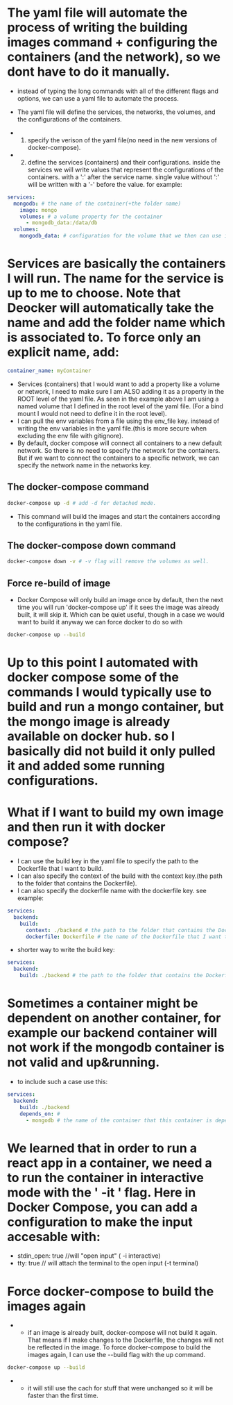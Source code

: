 # The yaml file will automate the process of writing the building images command + configuring the containers (and the network), so we dont have to do it manually.

- instead of typing the long commands with all of the different flags and options, we can use a yaml file to automate the process.
- The yaml file will define the services, the networks, the volumes, and the configurations of the containers.

- 1. specify the verison of the yaml file(no need in the new versions of docker-compose).
- 2. define the services (containers) and their configurations. inside the services we will write values that represent the configurations of the containers. with a ':' after the service name. single value without ':' will be written with a '-' before the value.
     for example:

```yaml
services:
  mongodb: # the name of the container(+the folder name)
    image: mongo
    volumes: # a volume property for the container
      - mongodb_data:/data/db
  volumes:
    mongodb_data: # configuration for the volume that we then can use inside the service (container).
```
# Services are basically the containers I will run. The name for the service is up to me to choose. Note that Deocker will automatically take the name and add the folder name which is associated to. To force only an explicit name, add:
```yaml
container_name: myContainer
```
* Services (containers) that I would want to add a property like a volume or network, I need to make sure I am ALSO adding it as a property in the ROOT level of the yaml file. As seen in the example above I am using a named volume that I defined in the root level of the yaml file. (For a bind mount I would not need to define it in the root level). 
* I can pull the env variables from a file using the env_file key. instead of writing the env variables in the yaml file.(this is more secure when excluding the env file with gitignore).
* By default, docker compose will connect all containers to a new default network. So there is no need to specify the network for the containers. But if we want to connect the containers to a specific network, we can specify the network name in the networks key.
## The docker-compose command
```bash
docker-compose up -d # add -d for detached mode.
```
- This command will build the images and start the containers according to the configurations in the yaml file.
## The docker-compose down command
```bash
docker-compose down -v # -v flag will remove the volumes as well.
```
## Force re-build of image
- Docker Compose will only build an image once by default, then the next time you will run 'docker-compose up' if it sees the image was already built, it will skip it. Which can be quiet useful, though in a case we would want to build it anyway we can force docker to do so with 
```bash
docker-compose up --build
```

# Up to this point I automated with docker compose some of the commands I would typically use to build and run a mongo container, but the mongo image is already available on docker hub. so I basically did not build it only pulled it and added some running configurations.
# What if I want to build my own image and then run it with docker compose? 
- I can use the build key in the yaml file to specify the path to the Dockerfile that I want to build. 
- I can also specify the context of the build with the context key.(the path to the folder that contains the Dockerfile).
- I can also specify the dockerfile name with the dockerfile key. see example:
```yaml
services:
  backend:
    build:
      context: ./backend # the path to the folder that contains the Dockerfile.
      dockerfile: Dockerfile # the name of the Dockerfile that I want to build.
```
- shorter way to write the build key:
```yaml
services:
  backend:
    build: ./backend # the path to the folder that contains the Dockerfile(as long as the Dockerfile is named exactly - Dockerfile).
```

# Sometimes a container might be dependent on another container, for example our backend container will not work if the mongodb container is not valid and up&running.
- to include such a case use this:
```yaml
services:
  backend:
    build: ./backend
    depends_on: #
      - mongodb # the name of the container that this container is dependent on.
```
# We learned that in order to run a react app in a container, we need a to run the container in interactive mode with the ' -it ' flag. Here in Docker Compose, you can add a configuration to make the input accesable with:
- stdin_open: true  //will "open input" ( -i interactive)
- tty: true // will attach the terminal to the open input (-t terminal)

# Force docker-compose to build the images again
- * if an image is already built, docker-compose will not build it again. That means if I make changes to the Dockerfile, the changes will not be reflected in the image. To force docker-compose to build the images again, I can use the --build flag with the up command.
```bash
docker-compose up --build
```
- * it will still use the cach for stuff that were unchanged so it will be faster than the first time.